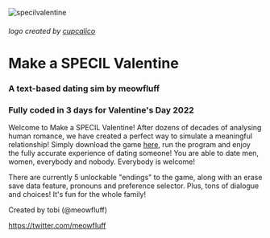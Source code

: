 ![specilvalentine](https://user-images.githubusercontent.com/96433729/153726195-5e335e32-e32c-4476-8c1a-11c156cd6945.png)
###### logo created by [cupcalico](https://twitter.com/cupcalico)

# Make a SPECIL Valentine
### A text-based dating sim by meowfluff
### Fully coded in 3 days for Valentine's Day 2022

Welcome to Make a SPECIL Valentine!
After dozens of decades of analysing human romance, we have created a perfect way to simulate a meaningful relationship!
Simply download the game [here](https://github.com/meowfluff/Make-a-SPECIL-Valentine/releases/tag/v1.1), run the program and enjoy the fully accurate experience of dating someone!
You are able to date men, women, everybody and nobody. Everybody is welcome!

There are currently 5 unlockable "endings" to the game, along with an erase save data feature,
pronouns and preference selector. Plus, tons of dialogue and choices! It's fun for the whole family!

Created by tobi (@meowfluff)

https://twitter.com/meowfIuff
